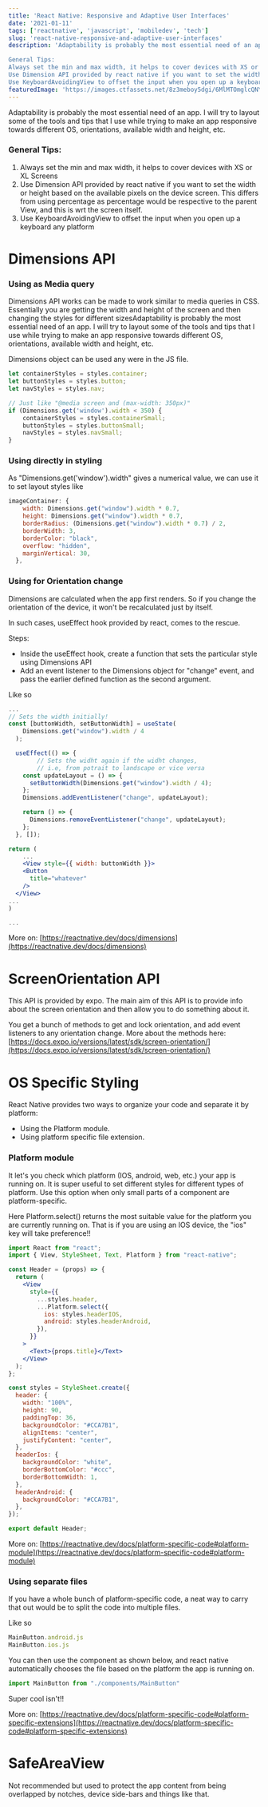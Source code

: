 ```yaml
---
title: 'React Native: Responsive and Adaptive User Interfaces'
date: '2021-01-11'
tags: ['reactnative', 'javascript', 'mobiledev', 'tech']
slug: 'react-native-responsive-and-adaptive-user-interfaces'
description: 'Adaptability is probably the most essential need of an app. I will try to layout some of the tools and tips that I use while trying to make an app responsive towards different OS, orientations, available width and height, etc.

General Tips:
Always set the min and max width, it helps to cover devices with XS or XL Screens
Use Dimension API provided by react native if you want to set the width or height based on the available pixels on the device screen. This differs from using percentage as percentage would be respective to the parent View, and this is wrt the screen itself.
Use KeyboardAvoidingView to offset the input when you open up a keyboard any platform'
featuredImage: 'https://images.ctfassets.net/8z3meboy5dgi/6MlMTOmglcQNYfYfZzDA69/44f2fc22a444cfdbcef1d36a91d8922b/carbon.png'
---
```


Adaptability is probably the most essential need of an app. I will try to layout some of the tools and tips that I use while trying to make an app responsive towards different OS, orientations, available width and height, etc.

### General Tips:

1. Always set the min and max width, it helps to cover devices with XS or XL Screens
2. Use Dimension API provided by react native if you want to set the width or height based on the available pixels on the device screen. This differs from using percentage as percentage would be respective to the parent View, and this is wrt the screen itself.
3. Use KeyboardAvoidingView to offset the input when you open up a keyboard any platform

# Dimensions API

### Using as Media query

Dimensions API works can be made to work similar to media queries in CSS. Essentially you are getting the width and height of the screen and then changing the styles for different sizesAdaptability is probably the most essential need of an app. I will try to layout some of the tools and tips that I use while trying to make an app responsive towards different OS, orientations, available width and height, etc.

Dimensions object can be used any were in the JS file.

```jsx
let containerStyles = styles.container;
let buttonStyles = styles.button;
let navStyles = styles.nav;

// Just like "@media screen and (max-width: 350px)"
if (Dimensions.get('window').width < 350) {
	containerStyles = styles.containerSmall;
	buttonStyles = styles.buttonSmall;
	navStyles = styles.navSmall;
}
```

### Using directly in styling

As "Dimensions.get('window').width" gives a numerical value, we can use it to set layout styles like

```jsx
imageContainer: {
    width: Dimensions.get("window").width * 0.7,
    height: Dimensions.get("window").width * 0.7,
    borderRadius: (Dimensions.get("window").width * 0.7) / 2,
    borderWidth: 3,
    borderColor: "black",
    overflow: "hidden",
    marginVertical: 30,
  },
```

### Using for Orientation change

Dimensions are calculated when the app first renders. So if you change the orientation of the device, it won't be recalculated just by itself.

In such cases, useEffect hook provided by react, comes to the rescue.

Steps: 

- Inside the useEffect hook, create a function that sets the particular style using Dimensions API
- Add an event listener to the Dimensions object for "change" event, and pass the earlier defined function as the second argument.

Like so

```jsx
...
// Sets the width initially!
const [buttonWidth, setButtonWidth] = useState(
    Dimensions.get("window").width / 4
  );

  useEffect(() => {
		// Sets the widht again if the widht changes,
		// i.e, from potrait to landscape or vice versa
    const updateLayout = () => {
      setButtonWidth(Dimensions.get("window").width / 4);
    };
    Dimensions.addEventListener("change", updateLayout);

    return () => {
      Dimensions.removeEventListener("change", updateLayout);
    };
  }, []);

return (
	...
	<View style={{ width: buttonWidth }}>
    <Button
      title="whatever"
    />
  </View>
...
)

...
```

More on: [https://reactnative.dev/docs/dimensions](https://reactnative.dev/docs/dimensions)

# ScreenOrientation API

This API is provided by expo. The main aim of this API is to provide info about the screen orientation and then allow you to do something about it.

You get a bunch of methods to get and lock orientation, and add event listeners to any orientation change.
More about the methods here: [https://docs.expo.io/versions/latest/sdk/screen-orientation/](https://docs.expo.io/versions/latest/sdk/screen-orientation/)

# OS Specific Styling

React Native provides two ways to organize your code and separate it by platform:

- Using the Platform module.
- Using platform specific file extension.

### Platform module

It let's you check which platform (IOS, android, web, etc.) your app is running on.
It is super useful to set different styles for different types of platform. Use this option when only small parts of a component are platform-specific.

Here Platform.select() returns the most suitable value for the platform you are currently running on.
That is if you are using an IOS device, the "ios" key will take preference!!

```jsx
import React from "react";
import { View, StyleSheet, Text, Platform } from "react-native";

const Header = (props) => {
  return (
    <View
      style={{
        ...styles.header,
        ...Platform.select({
          ios: styles.headerIOS,
          android: styles.headerAndroid,
        }),
      }}
    >
      <Text>{props.title}</Text>
    </View>
  );
};

const styles = StyleSheet.create({
  header: {
    width: "100%",
    height: 90,
    paddingTop: 36,
    backgroundColor: "#CCA7B1",
    alignItems: "center",
    justifyContent: "center",
  },
  headerIos: {
    backgroundColor: "white",
    borderBottomColor: "#ccc",
    borderBottomWidth: 1,
  },
  headerAndroid: {
    backgroundColor: "#CCA7B1",
  },
});

export default Header;
```

More on: [https://reactnative.dev/docs/platform-specific-code#platform-module](https://reactnative.dev/docs/platform-specific-code#platform-module)

### Using separate files

If you have a whole bunch of platform-specific code, a neat way to carry that out would be to split the code into multiple files.

Like so

```jsx
MainButton.android.js
MainButton.ios.js
```

You can then use the component as shown below, and react native automatically chooses the file based on the platform the app is running on.

```jsx
import MainButton from "./components/MainButton"
```

Super cool isn't!!

More on: [https://reactnative.dev/docs/platform-specific-code#platform-specific-extensions](https://reactnative.dev/docs/platform-specific-code#platform-specific-extensions)

# SafeAreaView

Not recommended but used to protect the app content from being overlapped by notches, device side-bars and things like that.